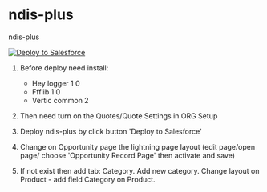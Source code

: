 # ndis-plus
ndis-plus

<a href="https://githubsfdeploy.herokuapp.com?owner=VerticAU&repo=ndis-plus" target="_blank">
  <img alt="Deploy to Salesforce"
       src="https://raw.githubusercontent.com/afawcett/githubsfdeploy/master/deploy.png">
</a>

<br/>

1) Before deploy need install:
      - Hey logger 1 0
      - Ffflib 1 0
      - Vertic common 2 

2) Then need turn on the Quotes/Quote Settings in ORG Setup 
3) Deploy ndis-plus by click button 'Deploy to Salesforce'
4) Change on Opportunity page the lightning page layout (edit page/open page/ choose 'Opportunity Record Page' then activate and save)
5) If not exist then add tab: Category. Add new category. Change layout on Product - add field Category on Product.


